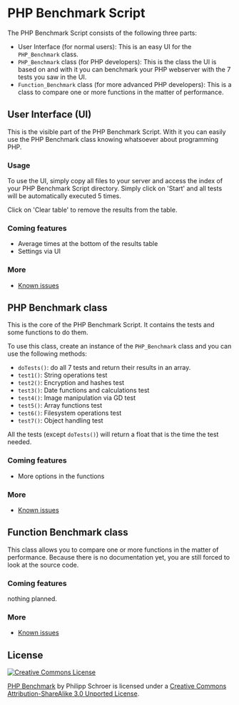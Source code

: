 PHP Benchmark Script
====================
The PHP Benchmark Script consists of the following three parts:

* User Interface (for normal users): This is an easy UI for the `PHP_Benchmark` class.
* `PHP_Benchmark` class (for PHP developers): This is the class the UI is based on and with it you can benchmark your PHP webserver with the 7 tests you saw in the UI.
* `Function_Benchmark` class (for more advanced PHP developers): This is a class to compare one or more functions in the matter of performance.

## User Interface (UI)
This is the visible part of the PHP Benchmark Script. With it you can easily use the PHP Benchmark class knowing whatsoever about programming PHP.

### Usage
To use the UI, simply copy all files to your server and access the index of your PHP Benchmark Script directory.
Simply click on 'Start' and all tests will be automatically executed 5 times. 

Click on 'Clear table' to remove the results from the table.

### Coming features

* Average times at the bottom of the results table
* Settings via UI

### More

* [Known issues](https://github.com/Philipp15b/PHP-Benchmark/issues/labels/UI "Known issues")

## PHP Benchmark class
This is the core of the PHP Benchmark Script. It contains the tests and some functions to do them. 

To use this class, create an instance of the `PHP_Benchmark` class and you can use the following methods:

* `doTests()`: do all 7 tests and return their results in an array.
* `test1()`: String operations test
* `test2()`: Encryption and hashes test
* `test3()`: Date functions and calculations test
* `test4()`: Image manipulation via GD test
* `test5()`: Array functions test
* `test6()`: Filesystem operations test
* `test7()`: Object handling test

All the tests (except `doTests()`) will return a float that is the time the test needed.

### Coming features

* More options in the functions

### More

* [Known issues](https://github.com/Philipp15b/PHP-Benchmark/issues/labels/PHP_Benchmark%20class "Known issues")

## Function Benchmark class
This class allows you to compare one or more functions in the matter of performance.
Because there is no documentation yet, you are still forced to look at the source code.

### Coming features

nothing planned.

### More

* [Known issues](https://github.com/Philipp15b/PHP-Benchmark/issues/labels/Function_Benchmark%20class "Known issues")

## License
<a rel="license" href="http://creativecommons.org/licenses/by-sa/3.0/"><img alt="Creative Commons License" style="border-width:0" src="http://i.creativecommons.org/l/by-sa/3.0/88x31.png" /></a>

<span xmlns:dct="http://purl.org/dc/terms/" property="dct:title"><a href="https://github.com/Philipp15b/PHP-Benchmark">PHP Benchmark</a></span> by <span xmlns:cc="http://creativecommons.org/ns#" property="cc:attributionName">Philipp Schroer</span> is licensed under a <a rel="license" href="http://creativecommons.org/licenses/by-sa/3.0/">Creative Commons Attribution-ShareAlike 3.0 Unported License</a>.
